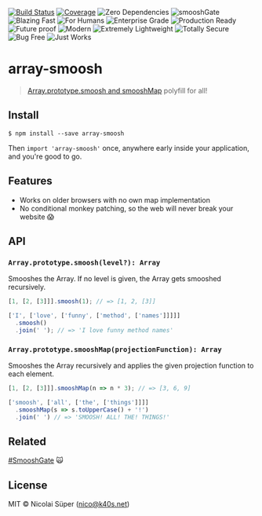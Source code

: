 [![Build Status](https://travis-ci.org/nicolaisueper/array-smoosh.svg?branch=master)](https://travis-ci.org/nicolaisueper/array-smoosh)
[![Coverage](https://codecov.io/gh/nicolaisueper/array-smoosh/branch/master/graph/badge.svg)](https://codecov.io/gh/nicolaisueper/array-smoosh)
![Zero Dependencies](https://img.shields.io/badge/0-Zero%20Dependencies-green.svg)
![smooshGate](https://img.shields.io/badge/%23-smooshGate-green.svg)
![Blazing Fast](https://img.shields.io/badge/🔥-Blazing%20Fast-red.svg)
![For Humans](https://img.shields.io/badge/😿-For%20Humans-blue.svg)
![Enterprise Grade](https://img.shields.io/badge/🏢-Enterprise%20Grade-999999.svg)
![Production Ready](https://img.shields.io/badge/👌-Production%20Ready-00ddcc.svg)
![Future proof](https://img.shields.io/badge/🛸-Future%20Proof-orange.svg)
![Modern](https://img.shields.io/badge/💎-Modern-44aadd.svg)
![Extremely Lightweight](https://img.shields.io/badge/🦋-Extremely%20Lightweight-7799cc.svg)
![Totally Secure](https://img.shields.io/badge/🔐-Totally%20Secure-yellow.svg)
![Bug Free](https://img.shields.io/badge/🐛-Bug%20Free-green.svg)
![Just Works](https://img.shields.io/badge/🦄-Just%20Works-cc00cc.svg)


# array-smoosh

> [Array.prototype.smoosh and smooshMap](https://github.com/tc39/proposal-flatMap/pull/56) polyfill for all!

## Install

```
$ npm install --save array-smoosh
```
Then `import 'array-smoosh'` once, anywhere early inside your application, and you're good to go.

## Features

- Works on older browsers with no own map implementation
- No conditional monkey patching, so the web will never break your website 😱

## API

### `Array.prototype.smoosh(level?): Array`
Smooshes the Array. If no level is given, the Array gets smooshed recursively.

```javascript
[1, [2, [3]]].smoosh(1); // => [1, 2, [3]]

['I', ['love', ['funny', ['method', ['names']]]]]
  .smoosh()
  .join(' '); // => 'I love funny method names'
```

### `Array.prototype.smooshMap(projectionFunction): Array`
Smooshes the Array recursively and applies the given projection function to each element.

```javascript
[1, [2, [3]]].smooshMap(n => n * 3); // => [3, 6, 9]

['smoosh', ['all', ['the', ['things']]]]
  .smooshMap(s => s.toUpperCase() + '!')
  .join(' ') // => 'SMOOSH! ALL! THE! THINGS!'
```

## Related

[#SmooshGate](https://developers.google.com/web/updates/2018/03/smooshgate) :scream_cat:

## License
MIT © Nicolai Süper (nico@k40s.net)
